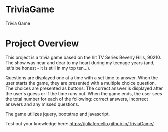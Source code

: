 # TriviaGame
Trivia Game

# Project Overview
This project is a trivia game based on the hit TV Series Beverly Hills, 90210. The show was near and dear to my heart during my teenage years (and, let's be honest - it is still in my top ten...).

Questions are displayed one at a time with a set time to answer.  When the user starts the game, they are presented with a multiple choice question. The choices are presented as buttons.  The correct answer is displayed after the user's guess or if the time runs out.  When the game ends, the user sees the total number for each of the following: correct answers, incorrect answers and any missed questions. 

The game utilizes jquery, bootstrap and javascript.

Test out your knowledge here: <a href="https://juliafercello.github.io/TriviaGame/">https://juliafercello.github.io/TriviaGame/</a>
